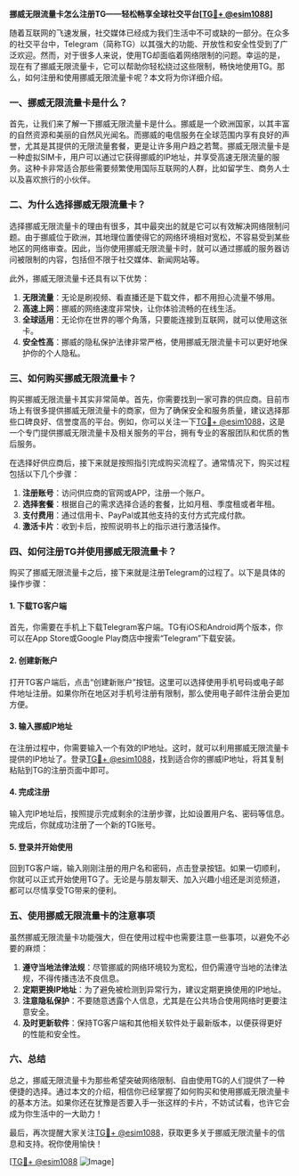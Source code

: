 **挪威无限流量卡怎么注册TG——轻松畅享全球社交平台[[TG💪+ @esim1088](https://t.me/s/esim1088)]**

随着互联网的飞速发展，社交媒体已经成为我们生活中不可或缺的一部分。在众多的社交平台中，Telegram（简称TG）以其强大的功能、开放性和安全性受到了广泛欢迎。然而，对于很多人来说，使用TG却面临着网络限制的问题。幸运的是，现在有了挪威无限流量卡，它可以帮助你轻松绕过这些限制，畅快地使用TG。那么，如何注册和使用挪威无限流量卡呢？本文将为你详细介绍。

### **一、挪威无限流量卡是什么？**

首先，让我们来了解一下挪威无限流量卡是什么。挪威是一个欧洲国家，以其丰富的自然资源和美丽的自然风光闻名。而挪威的电信服务在全球范围内享有良好的声誉，尤其是其提供的无限流量套餐，更是让许多用户趋之若鹜。挪威无限流量卡是一种虚拟SIM卡，用户可以通过它获得挪威的IP地址，并享受高速无限流量的服务。这种卡非常适合那些需要频繁使用国际互联网的人群，比如留学生、商务人士以及喜欢旅行的小伙伴。

### **二、为什么选择挪威无限流量卡？**

选择挪威无限流量卡的理由有很多，其中最突出的就是它可以有效解决网络限制问题。由于挪威位于欧洲，其地理位置使得它的网络环境相对宽松，不容易受到某些地区的网络审查。因此，当你使用挪威无限流量卡时，就可以通过挪威的服务器访问被限制的内容，包括但不限于社交媒体、新闻网站等。

此外，挪威无限流量卡还具有以下优势：

1. **无限流量**：无论是刷视频、看直播还是下载文件，都不用担心流量不够用。
2. **高速上网**：挪威的网络速度非常快，让你体验流畅的在线生活。
3. **全球适用**：无论你在世界的哪个角落，只要能连接到互联网，就可以使用这张卡。
4. **安全性高**：挪威的隐私保护法律非常严格，使用挪威无限流量卡可以更好地保护你的个人隐私。

### **三、如何购买挪威无限流量卡？**

购买挪威无限流量卡其实非常简单。首先，你需要找到一家可靠的供应商。目前市场上有很多提供挪威无限流量卡的商家，但为了确保安全和服务质量，建议选择那些口碑良好、信誉度高的平台。例如，你可以关注一下[TG💪+ @esim1088](https://t.me/s/esim1088)，这是一个专门提供挪威无限流量卡及相关服务的平台，拥有专业的客服团队和优质的售后服务。

在选择好供应商后，接下来就是按照指引完成购买流程了。通常情况下，购买过程包括以下几个步骤：

1. **注册账号**：访问供应商的官网或APP，注册一个账户。
2. **选择套餐**：根据自己的需求选择合适的套餐，比如月租、季度租或者年租。
3. **支付费用**：通过信用卡、PayPal或其他支持的支付方式完成付款。
4. **激活卡片**：收到卡后，按照说明书上的指示进行激活操作。

### **四、如何注册TG并使用挪威无限流量卡？**

购买了挪威无限流量卡之后，接下来就是注册Telegram的过程了。以下是具体的操作步骤：

#### **1. 下载TG客户端**
首先，你需要在手机上下载Telegram客户端。TG有iOS和Android两个版本，你可以在App Store或Google Play商店中搜索“Telegram”下载安装。

#### **2. 创建新账户**
打开TG客户端后，点击“创建新账户”按钮。这里可以选择使用手机号码或电子邮件地址注册。如果你所在地区对手机号注册有限制，那么使用电子邮件注册会更加方便。

#### **3. 输入挪威IP地址**
在注册过程中，你需要输入一个有效的IP地址。这时，就可以利用挪威无限流量卡提供的IP地址了。登录[TG💪+ @esim1088](https://t.me/s/esim1088)，找到适合你的挪威IP地址，将其复制粘贴到TG的注册页面中即可。

#### **4. 完成注册**
输入完IP地址后，按照提示完成剩余的注册步骤，比如设置用户名、密码等信息。完成后，你就成功注册了一个新的TG账号。

#### **5. 登录并开始使用**
回到TG客户端，输入刚刚注册的用户名和密码，点击登录按钮。如果一切顺利，你就可以正式开始使用TG了。无论是与朋友聊天、加入兴趣小组还是浏览频道，都可以尽情享受TG带来的便利。

### **五、使用挪威无限流量卡的注意事项**

虽然挪威无限流量卡功能强大，但在使用过程中也需要注意一些事项，以避免不必要的麻烦：

1. **遵守当地法律法规**：尽管挪威的网络环境较为宽松，但仍需遵守当地的法律法规，不得传播违法不良信息。
2. **定期更换IP地址**：为了避免被检测到异常行为，建议定期更换使用的IP地址。
3. **注意隐私保护**：不要随意透露个人信息，尤其是在公共场合使用网络时更要注意安全。
4. **及时更新软件**：保持TG客户端和其他相关软件处于最新版本，以便获得更好的性能和安全性。

### **六、总结**

总之，挪威无限流量卡为那些希望突破网络限制、自由使用TG的人们提供了一种便捷的选择。通过本文的介绍，相信你已经掌握了如何购买和使用挪威无限流量卡的基本方法。如果你还在犹豫是否要入手一张这样的卡片，不妨试试看，也许它会成为你生活中的一大助力！

最后，再次提醒大家关注[TG💪+ @esim1088](https://t.me/s/esim1088)，获取更多关于挪威无限流量卡的信息和支持。祝你使用愉快！

[[TG💪+ @esim1088](https://t.me/s/esim1088) ![Image](https://i.postimg.cc/4NQfJmqS/Snipaste-2025-05-13-00-14-12.png)]